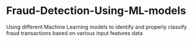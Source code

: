 # Fraud-Detection-Using-ML-models
Using different Machine Learning models to identify and properly classify fraud transactions based on various input features data

